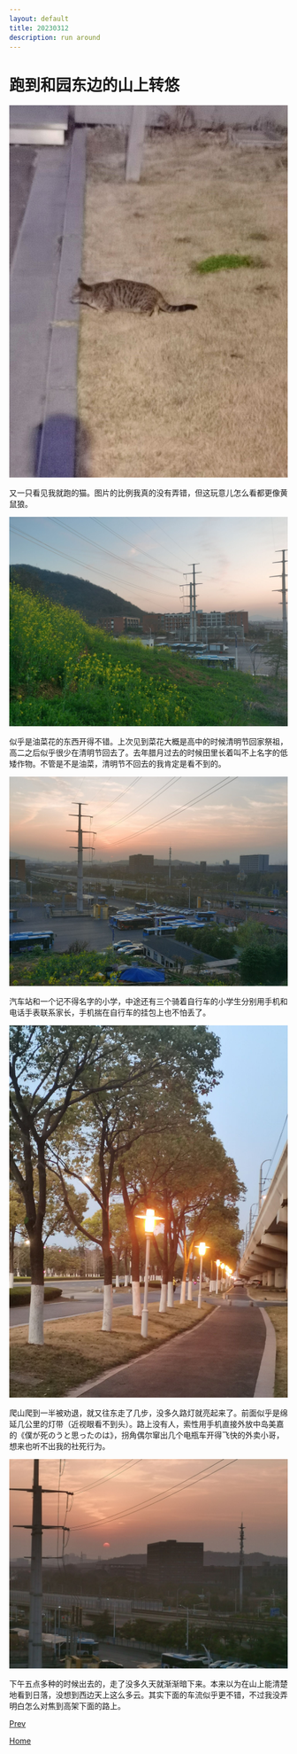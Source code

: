 ```yaml
---
layout: default
title: 20230312
description: run around
---
```


# 跑到和园东边的山上转悠

![Alt text](./fig/cat.jpg)

又一只看见我就跑的猫。图片的比例我真的没有弄错，但这玩意儿怎么看都更像黄鼠狼。

![Alt text](./fig/cloud.jpg)

似乎是油菜花的东西开得不错。上次见到菜花大概是高中的时候清明节回家祭祖，高二之后似乎很少在清明节回去了。去年腊月过去的时候田里长着叫不上名字的低矮作物。不管是不是油菜，清明节不回去的我肯定是看不到的。

![Alt text](./fig/mount.jpg)

汽车站和一个记不得名字的小学，中途还有三个骑着自行车的小学生分别用手机和电话手表联系家长，手机揣在自行车的挂包上也不怕丢了。

![Alt text](./fig/road.jpg)

爬山爬到一半被劝退，就又往东走了几步，没多久路灯就亮起来了。前面似乎是绵延几公里的灯带（近视眼看不到头）。路上没有人，索性用手机直接外放中岛美嘉的《僕が死のうと思ったのは》，拐角偶尔窜出几个电瓶车开得飞快的外卖小哥，想来也听不出我的社死行为。

![Alt text](./fig/sunset.jpg)

下午五点多种的时候出去的，走了没多久天就渐渐暗下来。本来以为在山上能清楚地看到日落，没想到西边天上这么多云。其实下面的车流似乎更不错，不过我没弄明白怎么对焦到高架下面的路上。

[Prev](./insert-audio.md)

[Home](./index.md)